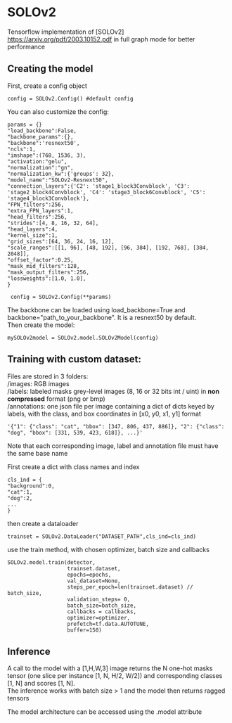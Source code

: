 # SOLOv2

Tensorflow implementation of [SOLOv2] https://arxiv.org/pdf/2003.10152.pdf in full graph mode for better performance<br>

## Creating the model
First, create a config object

    config = SOLOv2.Config() #default config

You can also customize the config:

    params = {}
    "load_backbone":False,
    "backbone_params":{},
    "backbone":'resnext50',
    "ncls":1,
    "imshape":(768, 1536, 3),
    "activation:"gelu",
    "normalization":"gn",
    "normalization_kw":{'groups': 32},
    "model_name":"SOLOv2-Resnext50",
    "connection_layers":{'C2': 'stage1_block3Convblock', 'C3': 'stage2_block4Convblock', 'C4': 'stage3_block6Convblock', 'C5': 'stage4_block3Convblock'},
    "FPN_filters":256,
    "extra_FPN_layers":1,
    "head_filters":256,
    "strides":[4, 8, 16, 32, 64],
    "head_layers":4,
    "kernel_size":1,
    "grid_sizes":[64, 36, 24, 16, 12],
    "scale_ranges":[[1, 96], [48, 192], [96, 384], [192, 768], [384, 2048]],
    "offset_factor":0.25,
    "mask_mid_filters":128,
    "mask_output_filters":256,
    "lossweights":[1.0, 1.0],
    }

     config = SOLOv2.Config(**params)

The backbone can be loaded using load_backbone=True and backbone="path_to_your_backbone". It is a resnext50 by default.<br>
Then create the model:

    mySOLOv2model = SOLOv2.model.SOLOv2Model(config)

## Training with custom dataset: <br>
Files are stored in 3 folders:<br>
/images: RGB images <br>
/labels: labeled masks grey-level images (8, 16 or 32 bits int / uint) in **non compressed** format (png or bmp) <br>
/annotations: one json file per image containing a dict of dicts keyed by labels, with the class, and box coordinates in [x0, y0, x1, y1] format <br>

    '{"1": {"class": "cat", "bbox": [347, 806, 437, 886]}, "2": {"class": "dog", "bbox": [331, 539, 423, 618]}, ...}'

Note that each corresponding image, label and annotation file must have the same base name<br>

First create a dict with class names and index <br>

    cls_ind = {
    "background":0,
    "cat":1,
    "dog":2,
    ...
    }

then create a dataloader <br>

    trainset = SOLOv2.DataLoader("DATASET_PATH",cls_ind=cls_ind)

use the train method, with chosen optimizer, batch size and callbacks <br>

    SOLOv2.model.train(detector,
                       trainset.dataset,
                       epochs=epochs,
                       val_dataset=None,
                       steps_per_epoch=len(trainset.dataset) // batch_size,
                       validation_steps= 0,
                       batch_size=batch_size,
                       callbacks = callbacks,
                       optimizer=optimizer,
                       prefetch=tf.data.AUTOTUNE,
                       buffer=150)

## Inference
A call to the model with a [1,H,W,3] image returns the N one-hot masks tensor (one slice per instance [1, N, H/2, W/2]) and corresponding classes [1, N] and scores [1, N]. <br>
The inference works with batch size > 1 and the model then returns ragged tensors

The model architecture can be accessed using the .model attribute


